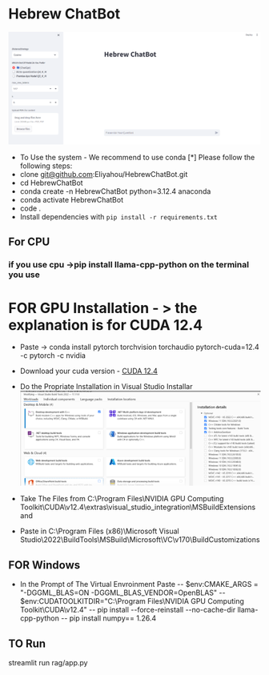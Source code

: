 # Hebrew ChatBot
![Screenshot](/images/hebrewChatBotExample.png)

- To Use the system - We recommend to use conda
[*] Please follow the following steps:
- clone git@github.com:Eliyahou/HebrewChatBot.git
- cd HebrewChatBot
- conda create -n HebrewChatBot python=3.12.4 anaconda
- conda activate HebrewChatBot
- code .
- Install dependencies with `pip install -r requirements.txt`
## For CPU
### if you use cpu ->pip install llama-cpp-python on the terminal you use
# FOR GPU Installation - > the explanation is for CUDA 12.4 
- Paste -> conda install pytorch torchvision torchaudio pytorch-cuda=12.4 -c pytorch -c nvidia
- Download your cuda version - [CUDA 12.4](https://developer.download.nvidia.com/compute/cuda/12.4.0/local_installers/cuda_12.4.0_551.61_windows.exe)
- Do the Propriate Installation in Visual Studio Installar ![installator](/images/installator.png)

- Take The Files from C:\Program Files\NVIDIA GPU Computing Toolkit\CUDA\v12.4\extras\visual_studio_integration\MSBuildExtensions and
- Paste in C:\Program Files (x86)\Microsoft Visual Studio\2022\BuildTools\MSBuild\Microsoft\VC\v170\BuildCustomizations
 ## FOR Windows
  - In the Prompt of The Virtual Envroinment Paste
  -- $env:CMAKE_ARGS = "-DGGML_BLAS=ON -DGGML_BLAS_VENDOR=OpenBLAS"
  -- $env:CUDATOOLKITDIR="C:\Program Files\NVIDIA GPU Computing Toolkit\CUDA\v12.4"
  -- pip install --force-reinstall --no-cache-dir llama-cpp-python
  -- pip install numpy== 1.26.4
 ## TO Run
  streamlit run rag/app.py  
 


